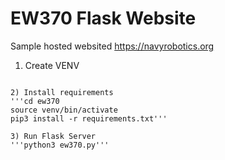 # EW370 Flask Website


Sample hosted websited
https://navyrobotics.org


1) Create VENV
```python3 -m venv venv'''

2) Install requirements
'''cd ew370
source venv/bin/activate
pip3 install -r requirements.txt'''

3) Run Flask Server
'''python3 ew370.py'''

